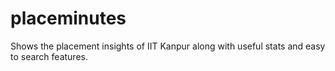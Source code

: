 # placeminutes
Shows the placement insights of IIT Kanpur along with useful stats and easy to search features.
